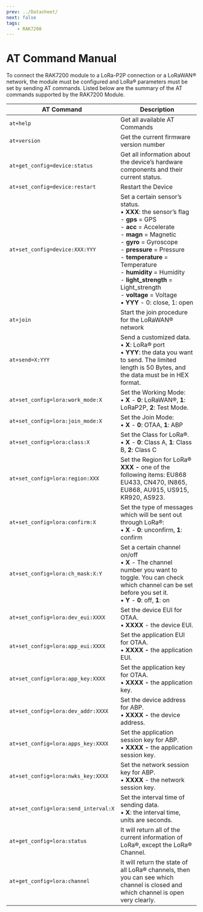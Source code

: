 ```yaml
---
prev: ../Datasheet/
next: false
tags:
    - RAK7200
---
```



# AT Command Manual

To connect the RAK7200 module to a LoRa-P2P connection or a LoRaWAN® network, the module must be configured and LoRa® parameters must be set by sending AT commands. Listed below are the summary of the AT commands supported by the RAK7200 Module.


| **AT Command** |     **Description**          |
| -------------- | ---------------------------- |
| `at+help`                           | Get all available AT Commands        |
| `at+version`                        | Get the current firmware version number      |
| `at+get_config=device:status`       | Get all information about the device’s hardware components and their current status.   |
| `at+set_config=device:restart`      | Restart the Device     |
| `at+set_config=device:XXX:YYY`      | Set a certain sensor’s status. <br>• **XXX**: the sensor’s flag <br> - **gps** = GPS <br> - **acc** = Accelerate <br> - **magn** = Magnetic <br> - **gyro** = Gyroscope <br> - **pressure** = Pressure <br> - **temperature** = Temperature <br> - **humidity** = Humidity <br> - **light_strength** = Light_strength <br> - **voltage** = Voltage <br>• **YYY** - 0: close, 1: open |
| `at+join`                           | Start the join procedure for the LoRaWAN® network     |
| `at+send=X:YYY`                     | Send a customized data. <br>• **X**: LoRa® port <br>• **YYY**: the data you want to send. The limited length is 50 Bytes, and the data must be in HEX format.|
| `at+set_config=lora:work_mode:X`    | Set the Working Mode: <br>• **X** - **0**: LoRaWAN®, **1**: LoRaP2P, **2**: Test Mode. |
| `at+set_config=lora:join_mode:X`    | Set the Join Mode: <br>• **X** - **0**: OTAA, **1**: ABP  |
| `at+set_config=lora:class:X`        | Set the Class for LoRa®. <br>• **X** - **0**: Class A, **1**: Class B, **2**: Class C   |
| `at+set_config=lora:region:XXX`     | Set the Region for LoRa® **XXX -** one of the following items: EU868 EU433, CN470, IN865, EU868, AU915, US915, KR920, AS923.  |
| `at+set_config=lora:confirm:X`      | Set the type of messages which will be sent out through LoRa®: <br>• **X** - **0**: unconfirm, **1**: confirm  |
| `at+set_config=lora:ch_mask:X:Y`    | Set a certain channel on/off <br>• **X** - The channel number you want to toggle. You can check which channel can be set before you set it. <br>• **Y** - **0**: off, **1**: on    |
| `at+set_config=lora:dev_eui:XXXX`   | Set the device EUI for OTAA. <br>• **XXXX** - the device EUI.       |
| `at+set_config=lora:app_eui:XXXX`   | Set the application EUI for OTAA. <br>• **XXXX -** the application EUI.  |
| `at+set_config=lora:app_key:XXXX`   | Set the application key for OTAA. <br>• **XXXX -** the application key.     |
| `at+set_config=lora:dev_addr:XXXX`  | Set the device address for ABP. <br>• **XXXX -** the device address.       |
| `at+set_config=lora:apps_key:XXXX`  | Set the application session key for ABP. <br>• **XXXX -** the application session key. |
| `at+set_config=lora:nwks_key:XXXX`  | Set the network session key for ABP. <br>• **XXXX** - the network session key.  |
| `at+set_config=lora:send_interval:X` | Set the interval time of sending data. <br>• **X**: the interval time, units are seconds. |
| `at+get_config=lora:status`         | It will return all of the current information of LoRa®, except the LoRa® Channel. |
| `at+get_config=lora:channel `       | It will return the state of all LoRa® channels, then you can see which channel is closed and which channel is open very clearly.  |
